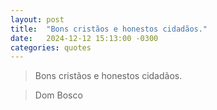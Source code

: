 ```yaml
---
layout: post
title:  "Bons cristãos e honestos cidadãos."
date:   2024-12-12 15:13:00 -0300
categories: quotes
---
```

>Bons cristãos e honestos cidadãos.

>Dom Bosco
